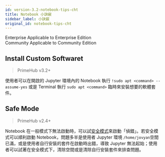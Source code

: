 ```yaml
---
id: version-3.2-notebook-tips-cht
title: Notebook 小訣竅
sidebar_label: 小訣竅
original_id: notebook-tips-cht
---
```

<div class="label-sect">
  <div class="ee-only tooltip">Enterprise
    <span class="tooltiptext">Applicable to Enterprise Edition</span>
  </div>
  <div class="ce-only tooltip">Community
    <span class="tooltiptext">Applicable to Community Edition</span>
  </div>
</div>

## Install Custom Softwaret

>PrimeHub v3.2+

使用者可以在開啟的 Jupyter 環境內的 Notebook 執行 `!sudo apt <command> --assume-yes` 或是 Terminal 執行 `sudo apt <command>` 臨時來安裝想要的軟體套件。

## Safe Mode

>PrimeHub v2.4+

Notebook 在一般模式下無法啟動時，可以試[安全模式](user-advanced-setting#safe-mode)來啟動「偵錯」。若安全模式可以順利啟動 Notebook，問題多半是使用者 Jupyter 環境 `/home/jovyan`空間已滿，或是使用者自行安裝的套件在啟動時出錯，導致 Jupyter 無法起始；使用者可以試著在安全模式下，清除空間或是清除自行安裝套件來排查問題。